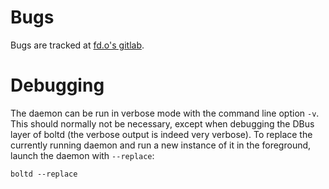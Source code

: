 Bugs
====

Bugs are tracked at [fd.o's gitlab][gitlab issues].


Debugging
=========

The daemon can be run in verbose mode with the command line option `-v`.
This should normally not be necessary, except when debugging the DBus
layer of boltd (the verbose output is indeed very verbose).
To replace the currently running daemon and run a new instance of it
in the foreground, launch the daemon with `--replace`:

    boltd --replace


[gitlab issues]: https://gitlab.freedesktop.org/bolt/bolt/issues

